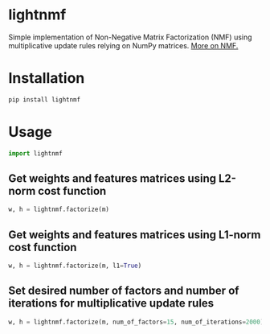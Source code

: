lightnmf
===========

Simple implementation of Non-Negative Matrix Factorization (NMF) using multiplicative update rules relying on NumPy matrices.
[More on NMF.](http://vazic.me/non-negative-matrix-factorization-nmf/)

# Installation
```bash
pip install lightnmf
```

# Usage
```python
import lightnmf
```

## Get weights and features matrices using L2-norm cost function

```python
w, h = lightnmf.factorize(m)
```

## Get weights and features matrices using L1-norm cost function
```python
w, h = lightnmf.factorize(m, l1=True)
```

## Set desired number of factors and number of iterations for multiplicative update rules
```python
w, h = lightnmf.factorize(m, num_of_factors=15, num_of_iterations=2000)
```
